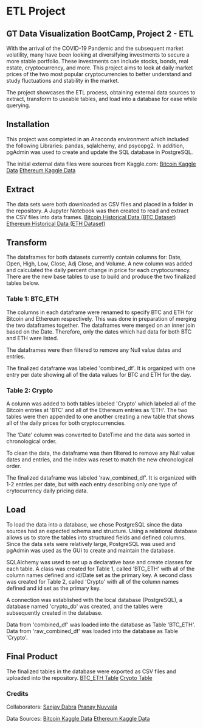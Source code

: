# ETL Project

## GT Data Visualization BootCamp, Project 2 - ETL


With the arrival of the COVID-19 Pandemic and the subsequent market volatility, many have been looking at diversifying investments to secure a more stable portfolio. These investments can include stocks, bonds, real estate, cryptocurrency, and more. This project aims to look at daily market prices of the two most popular cryptocurrencies to better understand and study fluctuations and stability in the market.

The project showcases the ETL process, obtaining external data sources to extract, transform to useable tables, and load into a database for ease while querying. 



## Installation

This project was completed in an Anaconda environment which included the following Libraries: pandas, sqlalchemy, and psycopg2. 
In addition, pgAdmin was used to create and update the SQL database in PostgreSQL.

The initial external data files were sources from Kaggle.com: 
[Bitcoin Kaggle Data](https://www.kaggle.com/datasets/ranugadisansagamage/bitcoin-crypto)
[Ethereum Kaggle Data](https://www.kaggle.com/datasets/ranugadisansagamage/ethereum-crypto-price)



## Extract

The data sets were both downloaded as CSV files and placed in a folder in the repository. A Jupyter Notebook was then created to read and extract the CSV files into data frames.
[Bitcoin Historical Data (BTC Dataset)](Resources/BTC-USD.csv)
[Ethereum Historical Data (ETH Dataset)](Resources/ETH-USD.csv)



## Transform

The dataframes for both datasets currently contain columns for: Date, Open, High, Low, Close, Adj Close, and Volume. A new column was added and calculated the daily percent change in price for each cryptocurrency. There are the new base tables to use to build and produce the two finalized tables below.

### Table 1: BTC_ETH
The columns in each dataframe were renamed to specify BTC and ETH for Bitcoin and Ethereum respectively. This was done in preparation of merging the two dataframes together. The dataframes were merged on an inner join based on the Date. Therefore, only the dates which had data for both BTC and ETH were listed.

The dataframes were then filtered to remove any Null value dates and entries.

The finalized dataframe was labeled 'combined_df'. It is organized with one entry per date showing all of the data values for BTC and ETH for the day. 

### Table 2: Crypto

A column was added to both tables labeled 'Crypto' which labeled all of the Bitcoin entries at 'BTC' and all of the Ethereum entries as 'ETH'. The two tables were then appended to one another creating a new table that shows all of the daily prices for both cryptocurrencies.

The 'Date' column was converted to DateTime and the data was sorted in chronological order.

To clean the data, the dataframe was then filtered to remove any Null value dates and entries, and the index was reset to match the new chronological order.

The finalized dataframe was labeled 'raw_combined_df'. It is organized with 1-2 entries per date, but with each entry describing only one type of crytocurrency daily pricing data.



## Load

To load the data into a database, we chose PostgreSQL since the data sources had an expected schema and structure. Using a relational database allows us to store the tables into structured fields and defined columns. Since the data sets were relatively large, PostgreSQL was used and pgAdmin was used as the GUI to create and maintain the database.

SQLAlchemy was used to set up a declarative base and create classes for each table. A class was created for Table 1, called 'BTC_ETH' with all of the column names defined and id/Date set as the primary key. A second class was created for Table 2, called 'Crypto' with all of the column names defined and id set as the primary key.

A connection was established with the local database (PostgreSQL), a database named 'crypto_db' was created, and the tables were subsequently created in the database.

Data from 'combined_df' was loaded into the database as Table 'BTC_ETH'.
Data from 'raw_combined_df' was loaded into the database as Table 'Crypto'.


## Final Product

The finalized tables in the database were exported as CSV files and uploaded into the repository.
[BTC_ETH Table](Outputs/BTC_ETH.csv)
[Crypto Table](Outputs/Crypto.csv)



### Credits

Collaborators:
[Sanjay Dabra](https://github.com/skdabra30)
[Pranay Nuvvala](https://github.com/nuvvalaps)

Data Sources:
[Bitcoin Kaggle Data](https://www.kaggle.com/datasets/ranugadisansagamage/bitcoin-crypto)
[Ethereum Kaggle Data](https://www.kaggle.com/datasets/ranugadisansagamage/ethereum-crypto-price)